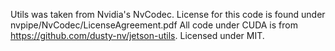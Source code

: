 Utils was taken from Nvidia's NvCodec. License for this code is found under nvpipe/NvCodec/LicenseAgreement.pdf
All code under CUDA is from https://github.com/dusty-nv/jetson-utils. Licensed under MIT.
